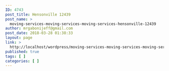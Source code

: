 ```yaml
---
ID: 4743
post_title: Hensonville 12439
post_name: >
  moving-services-moving-services-moving-services-hensonville-12439
author: mrgabonijeff@gmail.com
post_date: 2018-03-28 01:38:33
layout: page
link: >
  http://localhost/wordpress/moving-services-moving-services-moving-services-hensonville-12439/
published: true
tags: [ ]
categories: [ ]
---
```

